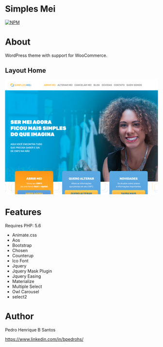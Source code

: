 # Simples Mei
[![NPM](https://img.shields.io/npm/l/react)](https://github.com/bpedrohs/simples-mei/blob/master/LICENSE)

# About
WordPress theme with support for WooCommerce.

## Layout Home
![Layout Home](https://github.com/bpedrohs/simples-mei/blob/main/screenshot.png)

# Features

Requires PHP: 5.6

- Animate.css
- Aos
- Bootstrap
- Chosen
- Counterup
- Ico Font
- Jquery
- Jquery Mask Plugin
- Jquery Easing
- Materialize
- Multiple Select
- Owl Carousel
- select2

# Author

Pedro Henrique B Santos

https://www.linkedin.com/in/bpedrohs/
